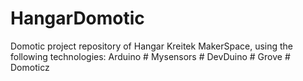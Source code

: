 # HangarDomotic
Domotic project repository of Hangar Kreitek MakerSpace, using the following technologies: Arduino # Mysensors # DevDuino # Grove # Domoticz
